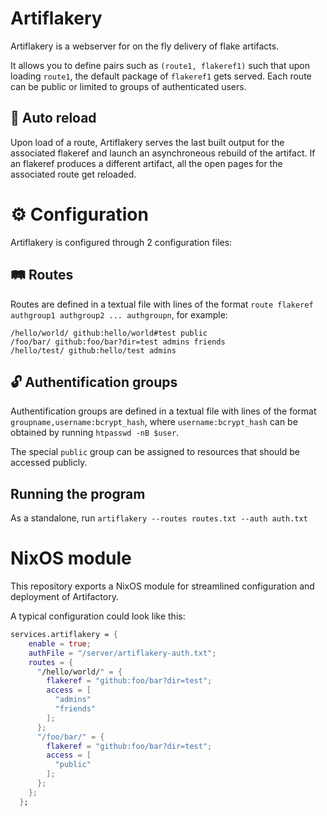 # Artiflakery

Artiflakery is a webserver for on the fly delivery of flake artifacts. 

It allows you to define pairs such as `(route1, flakeref1)` such that upon loading `route1`, the default package of `flakeref1` gets served.
Each route can be public or limited to groups of authenticated users.

## 🔁 Auto reload

Upon load of a route, Artiflakery serves the last built output for the associated flakeref and launch an asynchroneous rebuild of the artifact. If an flakeref produces a different artifact, all the open pages for the associated route get reloaded.


# ⚙️ Configuration

Artiflakery is configured through 2 configuration files:

## 🛤️ Routes

Routes are defined in a textual file with lines of the format `route flakeref authgroup1 authgroup2 ... authgroupn`, for example:

```
/hello/world/ github:hello/world#test public
/foo/bar/ github:foo/bar?dir=test admins friends
/hello/test/ github:hello/test admins
```

## 🔓 Authentification groups

Authentification groups are defined in a textual file with lines of the format `groupname,username:bcrypt_hash`, where `username:bcrypt_hash` can be obtained by running `htpasswd -nB $user`.

The special `public` group can be assigned to resources that should be accessed publicly.


## Running the program

As a standalone, run `artiflakery --routes routes.txt --auth auth.txt`


# NixOS module

This repository exports a NixOS module for streamlined configuration and deployment of Artifactory. 

A typical configuration could look like this:

```nix
services.artiflakery = {
    enable = true;
    authFile = "/server/artiflakery-auth.txt";
    routes = {
      "/hello/world/" = {
        flakeref = "github:foo/bar?dir=test";
        access = [
          "admins"
          "friends"
        ];
      };
      "/foo/bar/" = {
        flakeref = "github:foo/bar?dir=test";
        access = [
          "public"
        ];
      };
    };
  };
```






